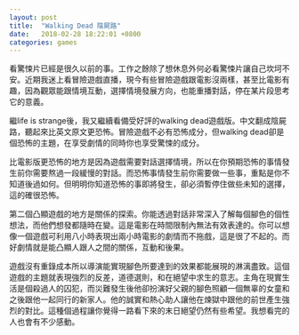 ```yaml
---
layout: post
title:  "Walking Dead 陰屍路"
date:   2018-02-28 18:22:01 +0800
categories: games
---
```


看驚悚片已經是很久以前的事。工作之餘除了想休息外何必看驚悚片讓自己坎坷不安。近期我迷上看冒險遊戲直播，現今有些冒險遊戲跟電影沒兩樣，甚至比電影有趣，因為觀眾能跟情境互動，選擇情境發展方向，也能重播對話，停在某片段思考它的意義。

繼life is strange後，我又繼續看備受好評的walking dead遊戲版。中文翻成陰屍路，聽起來比英文原文更恐怖。冒險遊戲不必有恐怖成分，但walking dead卻是個恐怖的主題，在享受劇情的同時你也享受驚悚的成分。

比電影版更恐怖的地方是因為遊戲需要對話選擇情境，所以在你預期恐怖的事情發生前你需要熬過一段緩慢的對話。而恐怖事情發生前你需要做一些事，重點是你不知道後過如何。但明明你知道恐怖的事即將發生，卻必須暫停住做些未知的選擇，這的確很恐怖。

第二個凸顯遊戲的地方是關係的探索。你能透過對話非常深入了解每個腳色的個性想法，而他們想發都隨時在變。這是電影在時間限制內無法有效表達的。你可以想像一個遊戲可利用八小時表現出兩小時電影的劇情而不拖戲，這是很了不起的。而好劇情就是能凸顯人跟人之間的關係，互動和後果。

遊戲沒有重錄成本所以導演能實現腳色所要達到的效果都能展現的淋漓盡致。這個遊戲的主題就表現強烈的反差，道德選則，和在絕望中求生的意志。主角在現實生活是個殺過人的囚犯，而災難發生後他卻扮演好父親的腳色照顧一個無辜的女童和之後跟他一起同行的新家人。他的誠實和熱心助人讓他在煉獄中跟他的前世產生強烈的對比。這種個過程讓你覺得一路看下來的末日絕望仍然有些希望。我想看完的人也會有不少感動。

